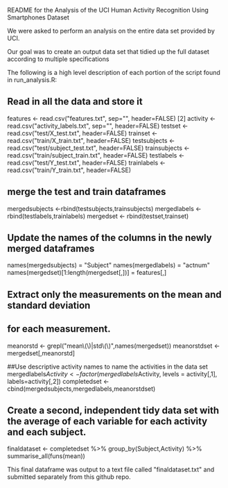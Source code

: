 README for the Analysis of the UCI Human Activity Recognition Using Smartphones Dataset

We were asked to perform an analysis on the entire data set provided by UCI.

Our goal was to create an output data set that tidied up the full dataset according to multiple specifications

The following is a high level description of each portion of the script found in run_analysis.R:

## Read in all the data and store it

features <- read.csv("features.txt", sep="", header=FALSE) [2]
activity <- read.csv("activity_labels.txt", sep="", header=FALSE)
testset <- read.csv("test/X_test.txt", header=FALSE)
trainset <- read.csv("train/X_train.txt", header=FALSE)
testsubjects <- read.csv("test/subject_test.txt", header=FALSE)
trainsubjects <- read.csv("train/subject_train.txt", header=FALSE)
testlabels <- read.csv("test/Y_test.txt", header=FALSE)
trainlabels <- read.csv("train/Y_train.txt", header=FALSE)

## merge the test and train dataframes
mergedsubjects <-rbind(testsubjects,trainsubjects)
mergedlabels <- rbind(testlabels,trainlabels)
mergedset <- rbind(testset,trainset)

## Update the names of the columns in the newly merged dataframes
names(mergedsubjects) = "Subject"
names(mergedlabels) = "actnum"
names(mergedset)[1:length(mergedset[,])] = features[,]

## Extract only the measurements on the mean and standard deviation 
## for each measurement.
meanorstd <- grepl("mean\\(\\)|std\\(\\)",names(mergedset))
meanorstdset <- mergedset[,meanorstd]

##Use descriptive activity names to name the activities in the data set
mergedlabels$Activity <- factor(mergedlabels$Activity, levels = activity[,1], labels=activity[,2])
completedset <- cbind(mergedsubjects,mergedlabels,meanorstdset)

## Create a second, independent tidy data set with the average of each variable for each activity and each subject.
finaldataset <- completedset %>% group_by(Subject,Activity) %>% summarise_all(funs(mean))


This final dataframe was output to a text file called "finaldataset.txt" and submitted separately from this github repo.


